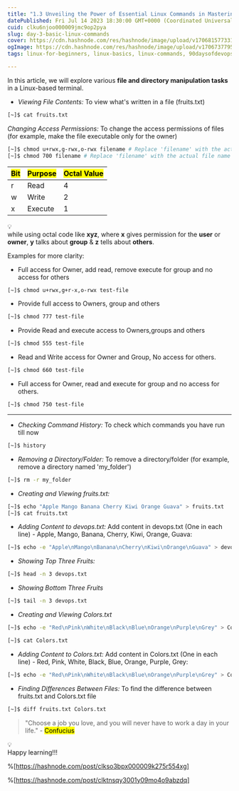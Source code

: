 ```yaml
---
title: "1.3 Unveiling the Power of Essential Linux Commands in Mastering Linux Series"
datePublished: Fri Jul 14 2023 18:30:00 GMT+0000 (Coordinated Universal Time)
cuid: clku6njoo000009jmc9op2pya
slug: day-3-basic-linux-commands
cover: https://cdn.hashnode.com/res/hashnode/image/upload/v1706815773316/2014ee8c-d681-497e-b65f-293adeff97cf.png
ogImage: https://cdn.hashnode.com/res/hashnode/image/upload/v1706737795945/137705e0-7f08-4785-8185-3a3abc399af9.png
tags: linux-for-beginners, linux-basics, linux-commands, 90daysofdevops, shubhamlondhe, trainwithshubham

---
```


In this article, we will explore various **file and directory manipulation tasks** in a Linux-based terminal.

* *Viewing File Contents:* To view what's written in a file (fruits.txt)
    

```bash
[~]$ cat fruits.txt
```

*Changing Access Permissions:* To change the access permissions of files (for example, make the file executable only for the owner)

```bash
[~]$ chmod u+rwx,g-rwx,o-rwx filename # Replace 'filename' with the actual file name
[~]$ chmod 700 filename # Replace 'filename' with the actual file name
```

| <mark>Bit</mark> | <mark>Purpose</mark> | <mark>Octal Value</mark> |
| --- | --- | --- |
| r | Read | 4 |
| w | Write | 2 |
| x | Execute | 1 |

<div data-node-type="callout">
<div data-node-type="callout-emoji">💡</div>
<div data-node-type="callout-text">while using octal code like <strong>xyz</strong>, where <strong>x</strong> gives permission for the <strong>user</strong> or <strong>owner</strong>, <strong>y</strong> talks about <strong>group</strong> &amp; <strong>z</strong> tells about <strong>others</strong>.</div>
</div>

Examples for more clarity:

* Full access for Owner, add read, remove execute for group and no access for others
    

```bash
[~]$ chmod u+rwx,g+r-x,o-rwx test-file
```

* Provide full access to Owners, group and others
    

```bash
[~]$ chmod 777 test-file
```

* Provide Read and execute access to Owners,groups and others
    

```bash
[~]$ chmod 555 test-file
```

* Read and Write access for Owner and Group, No access for others.
    

```bash
[~]$ chmod 660 test-file
```

* Full access for Owner, read and execute for group and no access for others.
    

```bash
[~]$ chmod 750 test-file
```

---

* *Checking Command History:* To check which commands you have run till now
    

```bash
[~]$ history
```

* *Removing a Directory/Folder:* To remove a directory/folder (for example, remove a directory named 'my\_folder')
    

```bash
[~]$ rm -r my_folder
```

* *Creating and Viewing fruits.txt:*
    

```bash
[~]$ echo "Apple Mango Banana Cherry Kiwi Orange Guava" > fruits.txt
[~]$ cat fruits.txt
```

* *Adding Content to devops.txt:* Add content in devops.txt (One in each line) - Apple, Mango, Banana, Cherry, Kiwi, Orange, Guava:
    

```bash
[~]$ echo -e "Apple\nMango\nBanana\nCherry\nKiwi\nOrange\nGuava" > devops.txt
```

* *Showing Top Three Fruits:*
    

```bash
[~]$ head -n 3 devops.txt
```

* *Showing Bottom Three Fruits*
    

```bash
[~]$ tail -n 3 devops.txt
```

* *Creating and Viewing Colors.txt*
    

```bash
[~]$ echo -e "Red\nPink\nWhite\nBlack\nBlue\nOrange\nPurple\nGrey" > Colors.txt

[~]$ cat Colors.txt
```

* *Adding Content to Colors.txt:* Add content in Colors.txt (One in each line) - Red, Pink, White, Black, Blue, Orange, Purple, Grey:
    

```bash
[~]$ echo -e "Red\nPink\nWhite\nBlack\nBlue\nOrange\nPurple\nGrey" > Colors.txt
```

* *Finding Differences Between Files:* To find the difference between fruits.txt and Colors.txt file
    

```bash
[~]$ diff fruits.txt Colors.txt
```

> "Choose a job you love, and you will never have to work a day in your life." - <mark>Confucius</mark>

<div data-node-type="callout">
<div data-node-type="callout-emoji">💡</div>
<div data-node-type="callout-text">Happy learning!!!</div>
</div>

%[https://hashnode.com/post/clkso3bpx000009k275r554xg] 

%[https://hashnode.com/post/clktnsqy3001y09mo4o9abzdq]